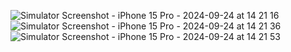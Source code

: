 
![Simulator Screenshot - iPhone 15 Pro - 2024-09-24 at 14 21 16](https://github.com/user-attachments/assets/30c64f67-0ce3-4e67-9759-06917b86eb33)
![Simulator Screenshot - iPhone 15 Pro - 2024-09-24 at 14 21 36](https://github.com/user-attachments/assets/fb233dc5-504e-44f4-ba9b-5e4ce7b5511d)
![Simulator Screenshot - iPhone 15 Pro - 2024-09-24 at 14 21 53](https://github.com/user-attachments/assets/ecf70080-4bd3-435b-93ef-2d98313ad69d)
